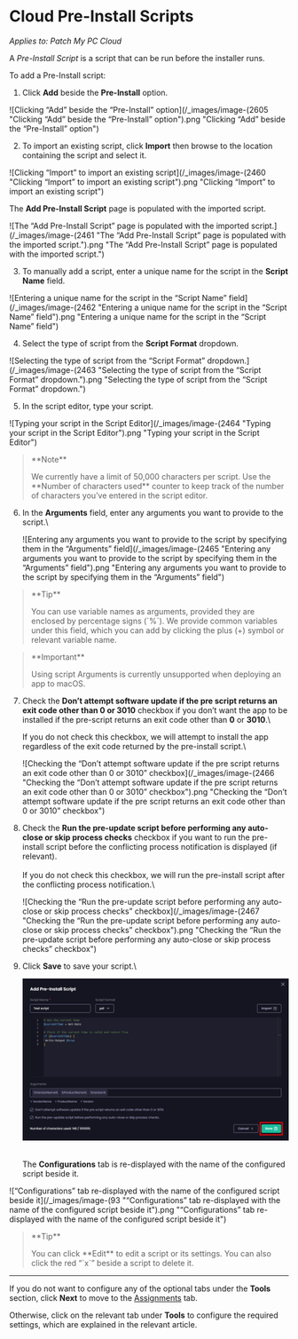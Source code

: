 # Cloud Pre-Install Scripts

_Applies to: Patch My PC Cloud_

A _Pre-Install Script_ is a script that can be run before the installer runs.

To add a Pre-Install script:

1. Click **Add** beside the **Pre-Install** option.

![Clicking “Add” beside the “Pre-Install” option](/_images/image-(2605 "Clicking “Add” beside the “Pre-Install” option").png "Clicking “Add” beside the “Pre-Install” option")

2. To import an existing script, click **Import** then browse to the location containing the script and select it.

![Clicking “Import” to import an existing script](/_images/image-(2460 "Clicking “Import” to import an existing script").png "Clicking “Import” to import an existing script")

The **Add Pre-Install Script** page is populated with the imported script.

![The “Add Pre-Install Script” page is populated with the imported script.](/_images/image-(2461 "The “Add Pre-Install Script” page is populated with the imported script.").png "The “Add Pre-Install Script” page is populated with the imported script.")

3. To manually add a script, enter a unique name for the script in the **Script Name** field.

![Entering a unique name for the script in the “Script Name” field](/_images/image-(2462 "Entering a unique name for the script in the “Script Name” field").png "Entering a unique name for the script in the “Script Name” field")

4. Select the type of script from the **Script Format** dropdown.

![Selecting the type of script from the “Script Format” dropdown.](/_images/image-(2463 "Selecting the type of script from the “Script Format” dropdown.").png "Selecting the type of script from the “Script Format” dropdown.")

5. In the script editor, type your script.

![Typing your script in the Script Editor](/_images/image-(2464 "Typing your script in the Script Editor").png "Typing your script in the Script Editor")

<blockquote class="wp-block-quote">
<p>**Note**</p>
<p>We currently have a limit of 50,000 characters per script. Use the **Number of characters used** counter to keep track of the number of characters you’ve entered in the script editor.</p>
</blockquote>

6.  In the **Arguments** field, enter any arguments you want to provide to the script.\


    ![Entering any arguments you want to provide to the script by specifying them in the “Arguments” field](/_images/image-(2465 "Entering any arguments you want to provide to the script by specifying them in the “Arguments” field").png "Entering any arguments you want to provide to the script by specifying them in the “Arguments” field")

<blockquote class="wp-block-quote">
<p>**Tip**</p>
<p>You can use variable names as arguments, provided they are enclosed by percentage signs (`%`). We provide common variables under this field, which you can add by clicking the plus (+) symbol or relevant variable name.</p>
</blockquote>

<blockquote class="wp-block-quote">
<p>**Important**</p>
<p>Using script Arguments is currently unsupported when deploying an app to macOS.</p>
</blockquote>

7.  Check the **Don’t attempt software update if the pre script returns an exit code other than 0 or 3010** checkbox if you don’t want the app to be installed if the pre-script returns an exit code other than **0** or **3010**.\


    If you do not check this checkbox, we will attempt to install the app regardless of the exit code returned by the pre-install script.\


    ![Checking the “Don’t attempt software update if the pre script returns an exit code other than 0 or 3010” checkbox](/_images/image-(2466 "Checking the “Don’t attempt software update if the pre script returns an exit code other than 0 or 3010” checkbox").png "Checking the “Don’t attempt software update if the pre script returns an exit code other than 0 or 3010” checkbox")


8.  Check the **Run the pre-update script before performing any auto-close or skip process checks** checkbox if you want to run the pre-install script before the conflicting process notification is displayed (if relevant).\
    \
    If you do not check this checkbox, we will run the pre-install script after the conflicting process notification.\


    ![Checking the “Run the pre-update script before performing any auto-close or skip process checks” checkbox](/_images/image-(2467 "Checking the “Run the pre-update script before performing any auto-close or skip process checks” checkbox").png "Checking the “Run the pre-update script before performing any auto-close or skip process checks” checkbox")
9.  Click **Save** to save your script.\


    ![](/_images/image-(2468).png "")

    \
    The **Configurations** tab is re-displayed with the name of the configured script beside it.

![“Configurations” tab re-displayed with the name of the configured script beside it](/_images/image-(93 "“Configurations” tab re-displayed with the name of the configured script beside it").png "“Configurations” tab re-displayed with the name of the configured script beside it")

<blockquote class="wp-block-quote">
<p>**Tip**</p>
<p>You can click **Edit** to edit a script or its settings. You can also click the red “`x`” beside a script to delete it.</p>
</blockquote>

***

If you do not want to configure any of the optional tabs under the **Tools** section, click **Next** to move to the [Assignments](../../cloud-assignments-deployment-tab.md) tab.

Otherwise, click on the relevant tab under **Tools** to configure the required settings, which are explained in the relevant article.